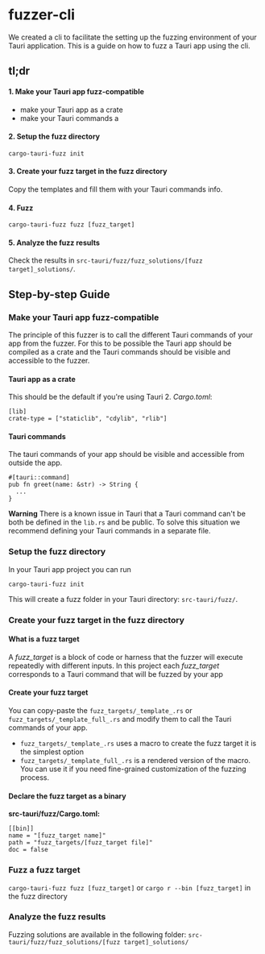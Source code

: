 # fuzzer-cli

We created a cli to facilitate the setting up the fuzzing environment of your Tauri application.
This is a guide on how to fuzz a Tauri app using the cli.

## tl;dr

#### 1. Make your Tauri app fuzz-compatible

- make your Tauri app as a crate
- make your Tauri commands a

#### 2. Setup the fuzz directory

```ignore
cargo-tauri-fuzz init
```

#### 3. Create your fuzz target in the fuzz directory

Copy the templates and fill them with your Tauri commands info.

#### 4. Fuzz

```ignore
cargo-tauri-fuzz fuzz [fuzz_target]
```

#### 5. Analyze the fuzz results

Check the results in `src-tauri/fuzz/fuzz_solutions/[fuzz target]_solutions/`.

## Step-by-step Guide

### Make your Tauri app fuzz-compatible

The principle of this fuzzer is to call the different Tauri commands of your app from the fuzzer.
For this to be possible the Tauri app should be compiled as a crate and the Tauri commands should
be visible and accessible to the fuzzer.

#### Tauri app as a crate

This should be the default if you're using Tauri 2.
_Cargo.toml_:

```ignore
[lib]
crate-type = ["staticlib", "cdylib", "rlib"]
```

#### Tauri commands

The tauri commands of your app should be visible and accessible from outside the app.

```ignore
#[tauri::command]
pub fn greet(name: &str) -> String {
  ...
}
```

**Warning**
There is a known issue in Tauri that a Tauri command can't be both be defined in the `lib.rs` and be public.
To solve this situation we recommend defining your Tauri commands in a separate file.

### Setup the fuzz directory

In your Tauri app project you can run

```ignore
cargo-tauri-fuzz init
```

This will create a fuzz folder in your Tauri directory: `src-tauri/fuzz/`.

### Create your fuzz target in the fuzz directory

#### What is a fuzz target

A _fuzz_target_ is a block of code or harness that the fuzzer will execute repeatedly
with different inputs.
In this project each _fuzz_target_ corresponds to a Tauri command that will be fuzzed by your app

#### Create your fuzz target

You can copy-paste the `fuzz_targets/_template_.rs` or `fuzz_targets/_template_full_.rs` and modify them
to call the Tauri commands of your app.

- `fuzz_targets/_template_.rs` uses a macro to create the fuzz target it is the simplest option
- `fuzz_targets/_template_full_.rs` is a rendered version of the macro. You can use it if you need
  fine-grained customization of the fuzzing process.

#### Declare the fuzz target as a binary

**src-tauri/fuzz/Cargo.toml:**

```ignore
[[bin]]
name = "[fuzz_target name]"
path = "fuzz_targets/[fuzz_target file]"
doc = false
```

### Fuzz a fuzz target

`cargo-tauri-fuzz fuzz [fuzz_target]`
or
`cargo r --bin [fuzz_target]` in the fuzz directory

### Analyze the fuzz results

Fuzzing solutions are available in the following folder: `src-tauri/fuzz/fuzz_solutions/[fuzz target]_solutions/`
